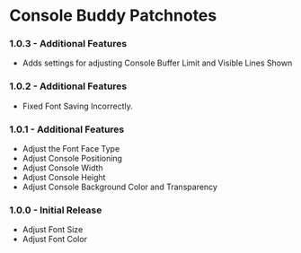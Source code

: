 # Console Buddy Patchnotes
### 1.0.3 - Additional Features
* Adds settings for adjusting Console Buffer Limit and Visible Lines Shown

### 1.0.2 - Additional Features
* Fixed Font Saving Incorrectly.

### 1.0.1 - Additional Features
* Adjust the Font Face Type
* Adjust Console Positioning
* Adjust Console Width
* Adjust Console Height
* Adjust Console Background Color and Transparency

### 1.0.0 - Initial Release
* Adjust Font Size
* Adjust Font Color